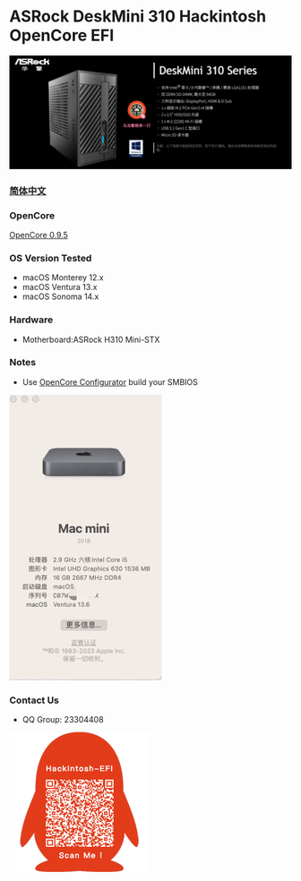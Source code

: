 # ASRock DeskMini 310 Hackintosh OpenCore EFI

![image](ScreenShot/deskmini.png)

### [简体中文](README.zh_CN.md)

### OpenCore

[OpenCore 0.9.5](https://github.com/acidanthera/OpenCorePkg)

### OS Version Tested

- macOS Monterey 12.x
- macOS Ventura  13.x 
- macOS Sonoma  14.x 


### Hardware

- Motherboard:ASRock H310 Mini-STX

### Notes

 - Use [OpenCore Configurator](https://mackie100projects.altervista.org/opencore-configurator/) build your SMBIOS

![image](ScreenShot/about.jpg)


### Contact Us 

- QQ Group: 23304408

![image](ScreenShot/QRCode.png)